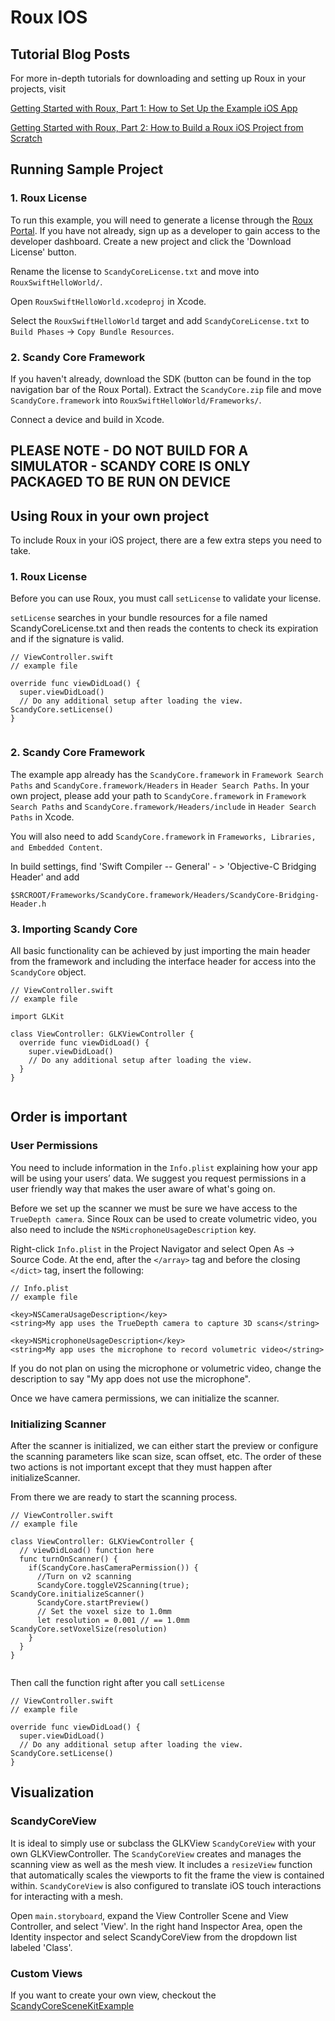 # Roux IOS

## Tutorial Blog Posts
For more in-depth tutorials for downloading and setting up Roux in your projects, visit 

[Getting Started with Roux, Part 1: How to Set Up the Example iOS App](https://www.scandy.co/blog/getting-started-with-roux-part-one)

[Getting Started with Roux, Part 2: How to Build a Roux iOS Project from Scratch](https://www.notion.so/Getting-Started-with-Roux-Part-2-How-to-Build-a-Roux-iOS-Project-from-Scratch-e04de262ed704957adf53b2b2be4bf70)


## Running Sample Project
### 1. Roux License
To run this example, you will need to generate a license through the [Roux Portal](http://roux.scandy.co). If you have not already, sign up as a developer to gain access to the developer dashboard. Create a new project and click the 'Download License' button.

Rename the license to `ScandyCoreLicense.txt` and move into `RouxSwiftHelloWorld/`.

Open `RouxSwiftHelloWorld.xcodeproj` in Xcode.

Select the `RouxSwiftHelloWorld` target and add `ScandyCoreLicense.txt` to `Build Phases` -> `Copy Bundle Resources`.

### 2. Scandy Core Framework
If you haven't already, download the SDK (button can be found in the top navigation bar of the Roux Portal). Extract the `ScandyCore.zip` file and move `ScandyCore.framework` into  `RouxSwiftHelloWorld/Frameworks/`.

Connect a device and build in Xcode.

## PLEASE NOTE - DO NOT BUILD FOR A SIMULATOR - SCANDY CORE IS ONLY PACKAGED TO BE RUN ON DEVICE

## Using Roux in your own project
To include Roux in your iOS project, there are a few extra steps you need to take.

### 1. Roux License
Before you can use Roux, you must call `setLicense` to validate your license.

`setLicense` searches in your bundle resources for a file named ScandyCoreLicense.txt and then reads the contents to check its expiration and if the signature is valid.

```
// ViewController.swift
// example file

override func viewDidLoad() { 
  super.viewDidLoad() 
  // Do any additional setup after loading the view. ScandyCore.setLicense() 
}


```
### 2. Scandy Core Framework
The example app already has the `ScandyCore.framework` in `Framework Search Paths` and `ScandyCore.framework/Headers` in `Header Search Paths`. In your own project, please add your path to `ScandyCore.framework` in `Framework Search Paths` and `ScandyCore.framework/Headers/include` in `Header Search Paths` in Xcode. 

You will also need to add `ScandyCore.framework` in `Frameworks, Libraries, and Embedded Content`. 

In build settings, find 'Swift Compiler -- General' - > 'Objective-C Bridging Header' and add 
```
$SRCROOT/Frameworks/ScandyCore.framework/Headers/ScandyCore-Bridging-Header.h
```



### 3. Importing Scandy Core
All basic functionality can be achieved by just importing the main header from the framework and including the interface header for access into the `ScandyCore` object.

```
// ViewController.swift
// example file

import GLKit

class ViewController: GLKViewController { 
  override func viewDidLoad() { 
    super.viewDidLoad() 
    // Do any additional setup after loading the view. 
  } 
}


```

## Order is important
### User Permissions
You need to include information in the `Info.plist` explaining how your app will be using your users’ data. We suggest you request permissions in a user friendly way that makes the user aware of what's going on.

Before we set up the scanner we must be sure we have access to the `TrueDepth camera`. Since Roux can be used to create volumetric video, you also need to include the `NSMicrophoneUsageDescription` key.

Right-click `Info.plist` in the Project Navigator and select Open As -> Source Code. At the end, after the `</array>` tag and before the closing `</dict>` tag, insert the following:

```
// Info.plist
// example file

<key>NSCameraUsageDescription</key> 
<string>My app uses the TrueDepth camera to capture 3D scans</string> 

<key>NSMicrophoneUsageDescription</key> 
<string>My app uses the microphone to record volumetric video</string>
```
If you do not plan on using the microphone or volumetric video, change the <string> description to say "My app does not use the microphone".
 
Once we have camera permissions, we can initialize the scanner.

### Initializing Scanner

After the scanner is initialized, we can either start the preview or configure the scanning parameters like scan size, scan offset, etc. The order of these two actions is not important except that they must happen after initializeScanner.

From there we are ready to start the scanning process.


```
// ViewController.swift
// example file

class ViewController: GLKViewController { 	
  // viewDidLoad() function here 	
  func turnOnScanner() { 
    if(ScandyCore.hasCameraPermission()) { 	
      //Turn on v2 scanning 
      ScandyCore.toggleV2Scanning(true); ScandyCore.initializeScanner() 
      ScandyCore.startPreview() 
      // Set the voxel size to 1.0mm 
      let resolution = 0.001 // == 1.0mm ScandyCore.setVoxelSize(resolution) 
    } 	
  } 
}


```
Then call the function right after you call `setLicense`
```
// ViewController.swift
// example file

override func viewDidLoad() { 
  super.viewDidLoad() 
  // Do any additional setup after loading the view. ScandyCore.setLicense() 
}

```


## Visualization
### ScandyCoreView
It is ideal to simply use or subclass the GLKView `ScandyCoreView` with your own GLKViewController. The `ScandyCoreView` creates and manages the scanning view as well as the mesh view. It includes a `resizeView` function that automatically scales the viewports to fit the frame the view is contained within. `ScandyCoreView` is also configured to translate iOS touch interactions for interacting with a mesh.

Open `main.storyboard`, expand the View Controller Scene and View Controller, and select 'View'. In the right hand Inspector Area, open the Identity inspector and select ScandyCoreView from the dropdown list labeled 'Class'.

### Custom Views
If you want to create your own view, checkout the [ScandyCoreSceneKitExample](https://github.com/Scandy-co/ScandyCoreSceneKitExample/blob/master/README.md#custom-views)
